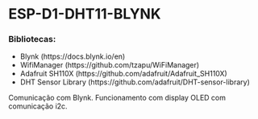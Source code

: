 <h1>ESP-D1-DHT11-BLYNK</h1>

<h3>Bibliotecas:</h3>
  <ul>
    <li>Blynk (https://docs.blynk.io/en)</li>
    <li>WifiManager (https://github.com/tzapu/WiFiManager)</li>
    <li>Adafruit SH110X (https://github.com/adafruit/Adafruit_SH110X)</li>
    <li>DHT Sensor Library (https://github.com/adafruit/DHT-sensor-library)</li>
  </ul>
  

<p>Comunicação com Blynk.
Funcionamento com display OLED com comunicação i2c.</p>
